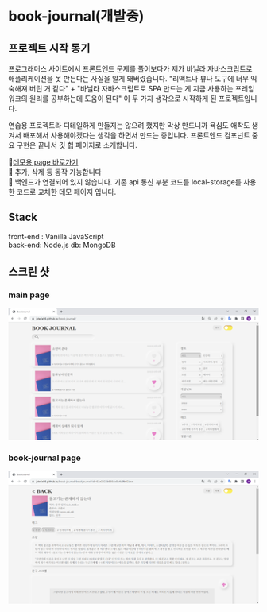 # book-journal(개발중)

## 프로젝트 시작 동기

프로그래머스 사이트에서 프론트엔드 문제를 풀어보다가 제가 바닐라 자바스크립트로 애플리케이션을 못 만든다는 사실을 알게 돼버렸습니다. "리액트나 뷰나 도구에 너무 익숙해져 버린 거 같다" + "바닐라 자바스크립트로 SPA 만드는 게 지금 사용하는 프레임워크의 원리를 공부하는데 도움이 된다"
이 두 가지 생각으로 시작하게 된 프로젝트입니다.

연습용 프로젝트라 디테일하게 만들지는 않으려 했지만 막상 만드니까 욕심도 애착도 생겨서 배포해서 사용해야겠다는 생각을 하면서 만드는 중입니다. 프론트엔드 컴포넌트 중요 구현은 끝나서 깃 헙 페이지로 소개합니다.

🚀[데모용 page 바로가기](https://jstella96.github.io/book-journal/)  
:mega: 추가, 삭제 등 동작 가능합니다  
:mega: 백엔드가 연결되어 있지 않습니다. 기존 api 통신 부분 코드를 local-storage를 사용한 코드로 교체한 데모 페이지 입니다.

## Stack

front-end : Vanilla JavaScript  
back-end: Node.js
db: MongoDB

## 스크린 샷

### main page

![main-page](./readme/book-journal-1.png)

### book-journal page

![book-journal page](./readme/book-journal-2.png)
